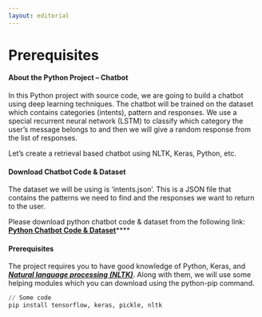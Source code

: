 ```yaml
---
layout: editorial
---
```


# Prerequisites

#### About the Python Project – Chatbot

In this Python project with source code, we are going to build a chatbot using deep learning techniques. The chatbot will be trained on the dataset which contains categories (intents), pattern and responses. We use a special recurrent neural network (LSTM) to classify which category the user’s message belongs to and then we will give a random response from the list of responses.

Let’s create a retrieval based chatbot using NLTK, Keras, Python, etc.



#### Download Chatbot Code & Dataset

The dataset we will be using is ‘intents.json’. This is a JSON file that contains the patterns we need to find and the responses we want to return to the user.

Please download python chatbot code & dataset from the following link: [**Python Chatbot Code & Dataset**](https://github.com/anilkumarKanasani/chatbot)****



#### Prerequisites

The project requires you to have good knowledge of Python, Keras, and [_**Natural language processing (NLTK)**_](https://www.nltk.org/). Along with them, we will use some helping modules which you can download using the python-pip command.

```python
// Some code
pip install tensorflow, keras, pickle, nltk
```

